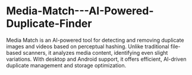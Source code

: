 # Media-Match---AI-Powered-Duplicate-Finder
Media Match is an AI-powered tool for detecting and removing duplicate images and videos based on perceptual hashing. Unlike traditional file-based scanners, it analyzes media content, identifying even slight variations. With desktop and Android support, it offers efficient, AI-driven duplicate management and storage optimization.
